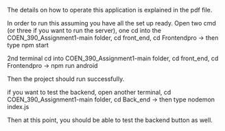 The details on how to operate this application is explained in the pdf file. 

In order to run this assuming you have all the set up ready. Open two cmd (or three if you want to run the server), one cd into the COEN_390_Assignment1-main folder, cd front_end, cd Frontendpro -> then type npm start

2nd terminal cd into COEN_390_Assignment1-main folder, cd front_end, cd Frontendpro -> npm run android

Then the project should run successfully.

if you want to test the backend, open another terminal, cd COEN_390_Assignment1-main folder, cd Back_end -> then type nodemon index.js

Then at this point, you should be able to test the backend button as well.
